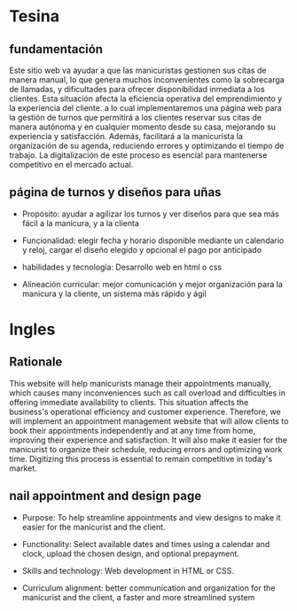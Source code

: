 # Tesina

## fundamentación
Este sitio web va ayudar a que las manicuristas gestionen sus citas de manera manual, lo que genera muchos inconvenientes como la sobrecarga de llamadas, y dificultades para ofrecer disponibilidad inmediata a los clientes. Esta situación afecta la eficiencia operativa del emprendimiento y la experiencia del cliente. a lo cual implementaremos una página web para la gestión de turnos que permitirá a los clientes reservar sus citas de manera autónoma y en cualquier momento desde su casa, mejorando su experiencia y satisfacción. Además, facilitará a la manicurista la organización de su agenda, reduciendo errores y optimizando el tiempo de trabajo. La digitalización de este proceso es esencial para mantenerse competitivo en el mercado actual.


## página de turnos y diseños para uñas 


- Propósito: ayudar a agilizar los turnos y ver diseños para que sea más fácil a la manicura, y a la clienta 

- Funcionalidad: elegir fecha y horario disponible mediante un calendario y reloj, cargar el diseño elegido y opcional el pago por anticipado 

- habilidades y tecnología: Desarrollo web en html o css 

- Alineación curricular: mejor comunicación y mejor organización para la manicura y la cliente, un sistema más rápido y ágil 

# Ingles

## Rationale

This website will help manicurists manage their appointments manually, which causes many inconveniences such as call overload and difficulties in offering immediate availability to clients. This situation affects the business's operational efficiency and customer experience. Therefore, we will implement an appointment management website that will allow clients to book their appointments independently and at any time from home, improving their experience and satisfaction. It will also make it easier for the manicurist to organize their schedule, reducing errors and optimizing work time. Digitizing this process is essential to remain competitive in today's market.

## nail appointment and design page

- Purpose: To help streamline appointments and view designs to make it easier for the manicurist and the client.

- Functionality: Select available dates and times using a calendar and clock, upload the chosen design, and optional prepayment.

- Skills and technology: Web development in HTML or CSS.

- Curriculum alignment: better communication and organization for the manicurist and the client, a faster and more streamlined system
